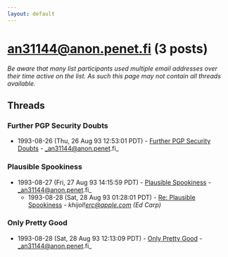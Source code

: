 ```yaml
---
layout: default
---
```


# an31144@anon.penet.fi (3 posts)

_Be aware that many list participants used multiple email addresses over their time active on the list. As such this page may not contain all threads available._

## Threads

### Further PGP Security Doubts
+ 1993-08-26 (Thu, 26 Aug 93 12:53:01 PDT) - [Further PGP Security Doubts](/archive/1993/08/afc9a75444c15bba13bf9acffb692657c4277b9426fd89ac7c0459ebeac4cfbd) - _an31144@anon.penet.fi_

### Plausible Spookiness
+ 1993-08-27 (Fri, 27 Aug 93 14:15:59 PDT) - [Plausible Spookiness](/archive/1993/08/115025c5a0ed6095cdb849dd762a27b12c1c244de61212aa2d470f599e4e085b) - _an31144@anon.penet.fi_
  + 1993-08-28 (Sat, 28 Aug 93 01:28:01 PDT) - [Re: Plausible Spookiness](/archive/1993/08/a29101b1ee489f6d66a05c777da9fc83060aa9d8fb2f79e62ec9c7d8640da83b) - _khijol!erc@apple.com (Ed Carp)_

### Only Pretty Good
+ 1993-08-28 (Sat, 28 Aug 93 12:13:09 PDT) - [Only Pretty Good](/archive/1993/08/022876ff4ec95e1064c7a0eef43f35fff640cfbbadb61c0cde51ea54f969752a) - _an31144@anon.penet.fi_

